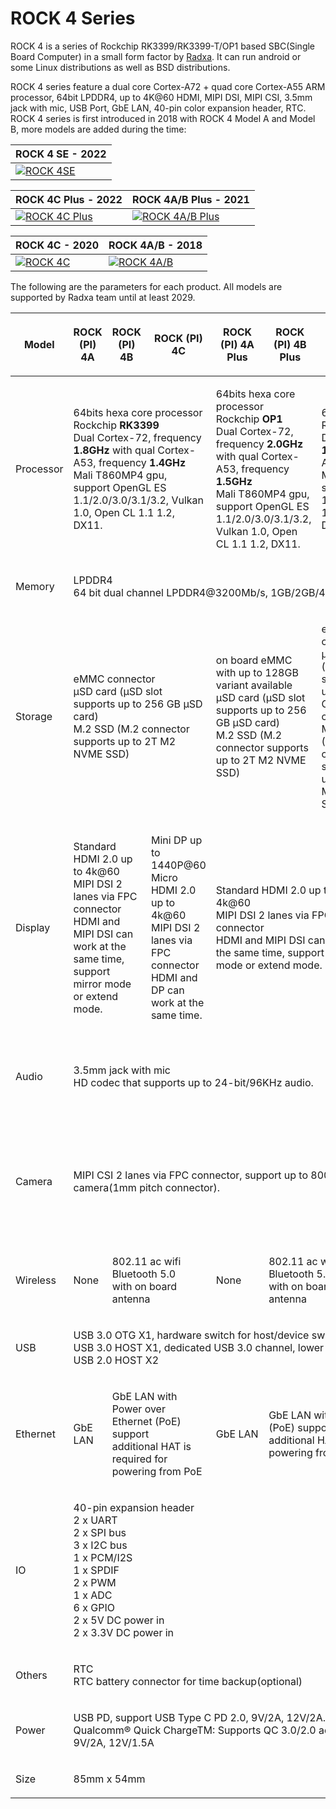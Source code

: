 ﻿---
sidebar_label: 'Products Introductions'
sidebar_position: 2
---

# ROCK 4 Series

ROCK 4 is a series of Rockchip RK3399/RK3399-T/OP1 based SBC(Single
Board Computer) in a small form factor by
[Radxa](https://radxa.com/). It can run android or some
Linux distributions as well as BSD distributions.

ROCK 4 series feature a dual core Cortex-A72 + quad core Cortex-A55 ARM
processor, 64bit LPDDR4, up to 4K@60 HDMI, MIPI DSI, MIPI CSI, 3.5mm
jack with mic, USB Port, GbE LAN, 40-pin color expansion header, RTC.
ROCK 4 series is first introduced in 2018 with ROCK 4 Model A and Model
B, more models are added during the time:

|ROCK 4 SE - 2022|
|---|
|[![ROCK 4SE](/img/rock4/4se.webp)](/rock4/rock4se)|

|ROCK 4C Plus - 2022|ROCK 4A/B Plus - 2021|
|---|---|
|[![ROCK 4C Plus](/img/rock4/4c+.webp)](/rock4/rock4cp)|[![ROCK 4A/B Plus](/img/rock4/4a+.webp)](/rock4/rock4abp)|

| ROCK 4C - 2020 | ROCK 4A/B - 2018 |
|---|---|
|[![ROCK 4C](/img/rock4/4c.webp)](/rock4/rock4c)|[![ROCK 4A/B](/img/rock4/4b.webp)](/rock4/rock4ab)|


The following are the parameters for each product. All models are supported by Radxa team until at least 2029.

<table>
<thead>
<tr class="header">
<th width="9%"><p>Model</p></th>
<th width="13%"><p>ROCK (PI) 4A</p></th>
<th width="13%"><p>ROCK (PI) 4B</p></th>
<th width="13%"><p>ROCK (PI) 4C</p></th>
<th width="13%"><p>ROCK (PI) 4A Plus</p></th>
<th width="13%"><p>ROCK (PI) 4B Plus</p></th>
<th width="13%"><p>ROCK 4 SE</p></th>
<th width="13%"><p>ROCK (PI) 4C Plus</p></th>
</tr>
</thead>
<tbody>
<tr class="odd">
<td><p>Processor</p></td>
<td colspan="3"><p>64bits hexa core processor<br />
Rockchip <strong>RK3399</strong><br />
Dual Cortex-72, frequency <strong>1.8GHz</strong> with qual Cortex-A53,
frequency <strong>1.4GHz</strong><br />
Mali T860MP4 gpu, support OpenGL ES 1.1/2.0/3.0/3.1/3.2, Vulkan 1.0,
Open CL 1.1 1.2, DX11.</p></td>
<td colspan="2"><p>64bits hexa core processor<br />
Rockchip <strong>OP1</strong><br />
Dual Cortex-72, frequency <strong>2.0GHz</strong> with qual Cortex-A53,
frequency <strong>1.5GHz</strong><br />
Mali T860MP4 gpu, support OpenGL ES 1.1/2.0/3.0/3.1/3.2, Vulkan 1.0,
Open CL 1.1 1.2, DX11.</p></td>
<td colspan="2"><p>64bits hexa core processor<br />
Rockchip <strong>RK3399-T</strong><br />
Dual Cortex-72, frequency <strong>1.5GHz</strong> with qual Cortex-A53,
frequency <strong>1.0GHz</strong><br />
Mali T860MP4 gpu, support OpenGL ES 1.1/2.0/3.0/3.1/3.2, Vulkan 1.0,
Open CL 1.1 1.2, DX11.</p></td>
</tr>
<tr class="even">
<td><p>Memory</p></td>
<td colspan="7"><p>LPDDR4<br />
64 bit dual channel LPDDR4@3200Mb/s, 1GB/2GB/4GB optioal</p></td>
</tr>
<tr class="odd">
<td><p>Storage</p></td>
<td colspan="3"><p>eMMC connector<br />
μSD card (μSD slot supports up to 256 GB μSD card)<br />
M.2 SSD (M.2 connector supports up to 2T M2 NVME SSD)</p></td>
<td colspan="2"><p>on board eMMC with up to 128GB variant
available<br />
μSD card (μSD slot supports up to 256 GB μSD card)<br />
M.2 SSD (M.2 connector supports up to 2T M2 NVME SSD)</p></td>
<td><p>eMMC connector<br />
μSD card (μSD slot supports up to 256 GB μSD card)<br />
M.2 SSD (M.2 connector supports up to 2T M2 NVME SSD)</p></td>
<td><p>eMMC connector<br />
μSD card (μSD slot supports up to 256 GB μSD card)</p></td>
</tr>
<tr class="even">
<td><p>Display</p></td>
<td colspan="2"><p>Standard HDMI 2.0 up to 4k@60<br />
MIPI DSI 2 lanes via FPC connector<br />
HDMI and MIPI DSI can work at the same time, support mirror mode or
extend mode.</p></td>
<td><p>Mini DP up to 1440P@60<br />
Micro HDMI 2.0 up to 4k@60<br />
MIPI DSI 2 lanes via FPC connector<br />
HDMI and DP can work at the same time.</p></td>
<td colspan="3"><p>Standard HDMI 2.0 up to 4k@60<br />
MIPI DSI 2 lanes via FPC connector<br />
HDMI and MIPI DSI can work at the same time, support mirror mode or
extend mode.</p></td>
<td><p>One Micro HDMI 2K up to 1440P@60<br />
One Micro HDMI 4K 2.0 up to 4k@60<br />
MIPI DSI 4 lanes via FPC connector<br />
Only two of HDMI 2k, HDMI 4K and MIPI DSI can work at the same
time.</p></td>
</tr>
<tr class="odd">
<td><p>Audio</p></td>
<td colspan="6"><p>3.5mm jack with mic<br />
HD codec that supports up to 24-bit/96KHz audio.</p></td>
<td><p>3.5mm jack<br />
HD codec that supports up to 24-bit/96KHz audio.</p></td>
</tr>
<tr class="even">
<td><p>Camera</p></td>
<td colspan="6"><p>MIPI CSI 2 lanes via FPC connector, support up to 800
MP camera(1mm pitch connector).</p></td>
<td><p>MIPI CSI 2 lanes via FPC connector, support up to 800 MP
camera(0.3mm pitch connector).</p></td>
</tr>
<tr class="odd">
<td><p>Wireless</p></td>
<td><p>None</p></td>
<td colspan="2"><p>802.11 ac wifi<br />
Bluetooth 5.0<br />
with on board antenna</p></td>
<td><p>None</p></td>
<td colspan="2"><p>802.11 ac wifi<br />
Bluetooth 5.0<br />
with on board antenna</p></td>
<td><p>802.11 ac wifi<br />
Bluetooth 5.0<br />
with external antenna</p></td>
</tr>
<tr class="even">
<td><p>USB</p></td>
<td colspan="7"><p>USB 3.0 OTG X1, hardware switch for host/device
switch, upper one<br />
USB 3.0 HOST X1, dedicated USB 3.0 channel, lower one<br />
USB 2.0 HOST X2</p></td>
</tr>
<tr class="odd">
<td><p>Ethernet</p></td>
<td><p>GbE LAN</p></td>
<td colspan="2"><p>GbE LAN with Power over Ethernet (PoE) support<br />
additional HAT is required for powering from PoE</p></td>
<td><p>GbE LAN</p></td>
<td colspan="3"><p>GbE LAN with Power over Ethernet (PoE) support<br />
additional HAT is required for powering from PoE</p></td>
</tr>
<tr class="even">
<td><p>IO</p></td>
<td colspan="7"><p>40-pin expansion header<br />
2 x UART<br />
2 x SPI bus<br />
3 x I2C bus<br />
1 x PCM/I2S<br />
1 x SPDIF<br />
2 x PWM<br />
1 x ADC<br />
6 x GPIO<br />
2 x 5V DC power in<br />
2 x 3.3V DC power in</p></td>
</tr>
<tr class="odd">
<td><p>Others</p></td>
<td colspan="6"><p>RTC<br />
RTC battery connector for time backup(optional)</p></td>
<td><p>RTC<br />
None</p></td>
</tr>
<tr class="even">
<td><p>Power</p></td>
<td colspan="6"><p>USB PD, support USB Type C PD 2.0, 9V/2A,
12V/2A.<br />
Qualcomm® Quick ChargeTM: Supports QC 3.0/2.0 adapter, 9V/2A,
12V/1.5A</p></td>
<td><p>USB-C 5V/3A</p></td>
</tr>
<tr class="odd">
<td><p>Size</p></td>
<td colspan="7"><p>85mm x 54mm</p></td>
</tr>
</tbody>
</table>